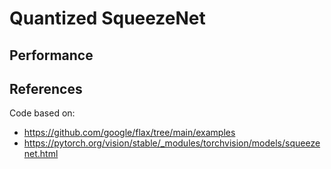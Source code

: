 # Quantized SqueezeNet


## Performance


## References

Code based on:
- https://github.com/google/flax/tree/main/examples
- https://pytorch.org/vision/stable/_modules/torchvision/models/squeezenet.html
